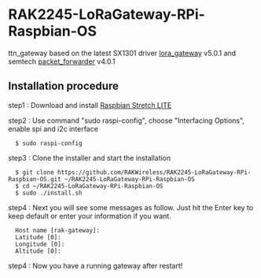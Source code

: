 # RAK2245-LoRaGateway-RPi-Raspbian-OS
ttn_gateway based on the latest SX1301 driver [lora_gateway](https://github.com/Lora-net/lora_gateway) v5.0.1 and semtech [packet_forwarder](https://github.com/Lora-net/packet_forwarder) v4.0.1  


##	Installation procedure

step1 : Download and install [Raspbian Stretch LITE](https://www.raspberrypi.org/downloads/raspbian/) 

step2 : Use command "sudo raspi-config", choose "Interfacing Options", enable spi and i2c interface

      $ sudo raspi-config

step3 : Clone the installer and start the installation

      $ git clone https://github.com/RAKWireless/RAK2245-LoRaGateway-RPi-Raspbian-OS.git ~/RAK2245-LoRaGateway-RPi-Raspbian-OS
      $ cd ~/RAK2245-LoRaGateway-RPi-Raspbian-OS
      $ sudo ./install.sh

step4 : Next you will see some messages as follow. Just hit the Enter key to keep default or enter your information if you want.

      Host name [rak-gateway]:
      Latitude [0]: 
      Longitude [0]: 
      Altitude [0]: 
    
step4 : Now you have a running gateway after restart!
